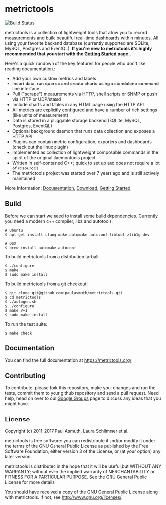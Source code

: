 metrictools
===========

[![Build Status](https://travis-ci.org/paulasmuth/metrictools.png?branch=unstable)](http://travis-ci.org/paulasmuth/metrictools)

metrictools is a collection of lightweight tools that allow you to record
measurements and build beautiful real-time dashboards within minutes. All using
your favorite backend database (currently supported are SQLite, MySQL, Postgres
and EventQL). **If you're new to metrictools it's highly recommended that you start
with the [Getting Started](https://metrictools.org/documentation/getting-started) page.**.

Here's a quick rundown of the key features for people who don't like reading
documentation.:

  - Add your own custom metrics and labels
  - Insert data, run queries and create charts using a standalone command line interface
  - Pull ("scrape") measurements via HTTP, shell scripts or SNMP or push via HTTP or UDP/statsd
  - Include charts and tables in any HTML page using the HTTP API
  - All metrics are explicitly configured and have a number of rich settings (like units of measurement)
  - Data is stored in a pluggable storage backend (SQLite, MySQL, Postgres, EventQL)
  - Optional background daemon that runs data collection and exposes a HTTP API
  - Plugins can contain metric configuration, exporters and dashboards (check out
    the linux plugin)
  - Implemented as collection of lightweight composable commands in the spirit of the original daemontools project
  - Written in self-contained C++; quick to set up and does not require a lot of resources
  - The metrictools project was started over 7 years ago and is still actively maintained

More Information:
[Documentation](http://metrictools.org/),
[Download](https://metrictools.org/download/),
[Getting Started](https://metrictools.org/documentation/getting-started)


## Build

Before we can start we need to install some build dependencies. Currently
you need a modern c++ compiler, libz and autotools.

    # Ubuntu
    $ apt-get install clang make automake autoconf libtool zlib1g-dev

    # OSX
    $ brew install automake autoconf

To build metrictools from a distribution tarball:

    $ ./configure
    $ make
    $ sudo make install

To build metrictools from a git checkout:

    $ git clone git@github.com:paulasmuth/metrictools.git
    $ cd metrictools
    $ ./autogen.sh
    $ ./configure
    $ make V=1
    $ sudo make install

To run the test suite:

    $ make check


## Documentation

You can find the full documentation at https://metrictools.org/


## Contributing

To contribute, please fork this repository, make your changes and run the 
tests, commit them to your github repository and send a pull request.
Need help, head on over to our [Google Groups](htt//groups.google.com/group/metrictools)
page to discuss any ideas that you might have.


## License

Copyright (c) 2011-2017 Paul Asmuth, Laura Schlimmer et al.

metrictools is free software: you can redistribute it and/or modify it under
the terms of the GNU General Public License as published by the Free Software
Foundation, either version 3 of the License, or (at your option) any later
version.

metrictools is distributed in the hope that it will be useful,but WITHOUT ANY
WARRANTY; without even the implied warranty of MERCHANTABILITY or FITNESS FOR A
PARTICULAR PURPOSE. See the GNU General Public License for more details.

You should have received a copy of the GNU General Public License along with
metrictools. If not, see <http://www.gnu.org/licenses/>.
